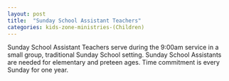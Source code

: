 ```yaml
---
layout: post
title:  "Sunday School Assistant Teachers"
categories: kids-zone-ministries-(Children)
---
```


Sunday School Assistant Teachers serve during the 9:00am service in a small group, traditional Sunday School setting. Sunday School Assistants are needed for elementary and preteen ages. Time commitment is every Sunday for one year.

